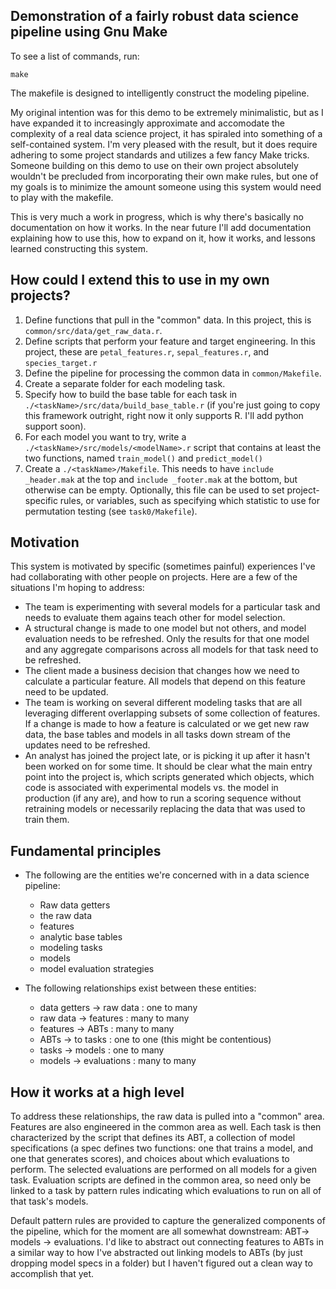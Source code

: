 ﻿## Demonstration of a fairly robust data science pipeline using Gnu Make

To see a list of commands, run: 

    make

The makefile is designed to intelligently construct the modeling pipeline. 

My original intention was for this demo to be extremely minimalistic, but as I have expanded it to increasingly approximate and accomodate the complexity of a real data science project, it has spiraled into something of a self-contained system. I'm very pleased with the result, but it does require adhering to some project standards and utilizes a few fancy Make tricks. Someone building on this demo to use on their own project absolutely wouldn't be precluded from incorporating their own make rules, but one of my goals is to minimize the amount someone using this system would need to play with the makefile.

This is very much a work in progress, which is why there's basically no documentation on how it works. In the near future I'll add documentation explaining how to use this, how to expand on it, how it works, and lessons learned constructing this system.

## How could I extend this to use in my own projects?

1. Define functions that pull in the "common" data. In this project, this is `common/src/data/get_raw_data.r`.
2. Define scripts that perform your feature and target engineering. In this project, these are `petal_features.r`, `sepal_features.r`, and `species_target.r`
3. Define the pipeline for processing the common data in `common/Makefile`.
4. Create a separate folder for each modeling task.
5. Specify how to build the base table for each task in `./<taskName>/src/data/build_base_table.r` (if you're just going to copy this framework outright, right now it only supports R. I'll add python support soon).
6. For each model you want to try, write a `./<taskName>/src/models/<modelName>.r` script that contains at least the two functions, named `train_model()` and `predict_model()`
7. Create a `./<taskName>/Makefile`. This needs to have `include _header.mak` at the top and `include _footer.mak` at the bottom, but otherwise can be empty. Optionally, this file can be used to set project-specific rules, or variables, such as specifying which statistic to use for permutation testing (see `task0/Makefile`).

## Motivation

This system is motivated by specific (sometimes painful) experiences I've had collaborating with other people on projects. Here are a few of the situations I'm hoping to address:

* The team is experimenting with several models for a particular task and needs to evaluate them agains teach other for model selection.
* A structural change is made to one model but not others, and model evaluation needs to be refreshed. Only the results for that one model and any aggregate comparisons across all models for that task need to be refreshed.
* The client made a business decision that changes how we need to calculate a particular feature. All models that depend on this feature need to be updated.
* The team is working on several different modeling tasks that are all leveraging different overlapping subsets of some collection of features. If a change is made to how a feature is calculated or we get new raw data, the base tables and models in all tasks down stream of the updates need to be refreshed. 
* An analyst has joined the project late, or is picking it up after it hasn't been worked on for some time. It should be clear what the main entry point into the project is, which scripts generated which objects, which code is associated with experimental models vs. the model in production (if any are), and how to run a scoring sequence without retraining models or necessarily replacing the data that was used to train them.

## Fundamental principles

* The following are the entities we're concerned with in a data science pipeline:
  * Raw data getters
  * the raw data
  * features
  * analytic base tables
  * modeling tasks
  * models
  * model evaluation strategies 

* The following relationships exist between these entities:

  * data getters -> raw data : one to many
  * raw data -> features : many to many
  * features -> ABTs : many to many
  * ABTs -> to tasks : one to one (this might be contentious)
  * tasks -> models : one to many
  * models -> evaluations : many to many

## How it works at a high level
  
To address these relationships, the raw data is pulled into a "common" area. Features are also engineered in the common area as well. Each task is then characterized by the script that defines its ABT, a collection of model specifications (a spec defines two functions: one that trains a model, and one that generates scores), and choices about which evaluations to perform. The selected evaluations are performed on all models for a given task. Evaluation scripts are defined in the common area, so need only be linked to a task by pattern rules indicating which evaluations to run on all of that task's models. 

Default pattern rules are provided to capture the generalized components of the pipeline, which for the moment are all somewhat downstream: ABT-> models -> evaluations. I'd like to abstract out connecting features to ABTs in a similar way to how I've abstracted out linking models to ABTs (by just dropping model specs in a folder) but I haven't figured out a clean way to accomplish that yet.

